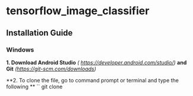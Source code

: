 # tensorflow_image_classifier

## Installation Guide

### Windows
**1. Download Android Studio** *( https://developer.android.com/studio/)*   **and Git**  *(https://git-scm.com/downloads)* <br/>

**2. To clone the file, go to command prompt or terminal and type the following **
`` git clone <link>
